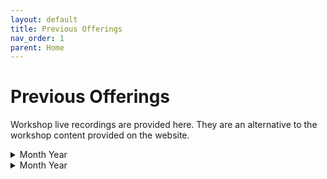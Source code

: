 ```yaml
---
layout: default
title: Previous Offerings
nav_order: 1
parent: Home
---
```


<!-- If you still want to provide access to old workshop recordings, this is the place! Full-length live workshop videos go here. -->
<!-- If you decide you don't need it, delete this page AND go to 'index.md', set has_children to false. -->


# Previous Offerings
Workshop live recordings are provided here. They are an alternative to the workshop content provided on the website.

<!-- ----------------------------------------------------------------- -->

<details markdown="1">
<summary>Month Year</summary> <!-- Change "Month Year" with the date of the recording ---> 
<iframe height="416" width="100%" allowfullscreen frameborder=0 src="https://echo360.ca/media/60aeca91-1d04-493f-a94e-ee733efa3520/public"></iframe>
[View original here.](https://echo360.ca/media/60aeca91-1d04-493f-a94e-ee733efa3520/public)

<embed src="assets/docs/examplePDF.pdf" style="border:none;" width="100%" height="466px">
[Download as PDF.](assets/docs/examplePDF.pdf)
</details>

<!-- ----------------------------------------------------------------- -->

<details markdown="1">
<summary>Month Year</summary>
<iframe height="416" width="100%" allowfullscreen frameborder=0 src="https://echo360.ca/media/60aeca91-1d04-493f-a94e-ee733efa3520/public"></iframe>
[View original here.](https://echo360.ca/media/60aeca91-1d04-493f-a94e-ee733efa3520/public)

<embed src="assets/docs/examplePDF.pdf" style="border:none;" width="100%" height="466px">
[Download as PDF.](assets/docs/examplePDF.pdf)
</details>